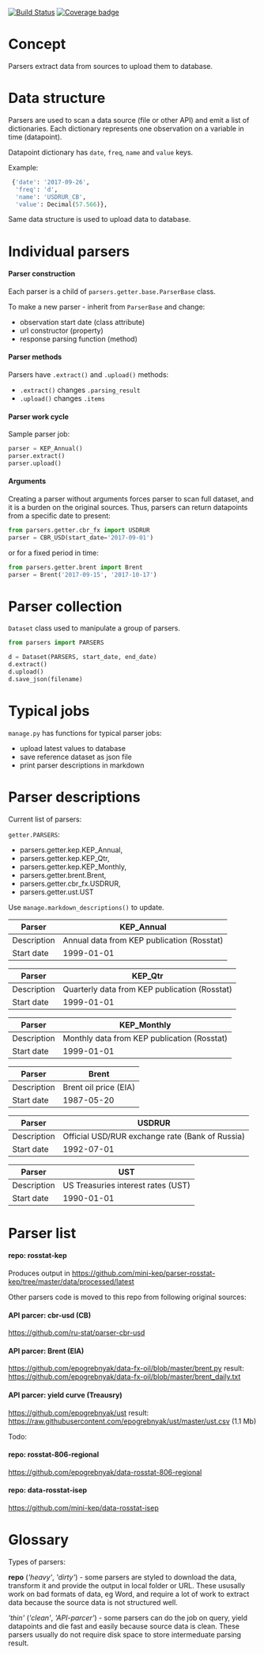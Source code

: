 [![Build Status](https://travis-ci.org/mini-kep/parsers.svg?branch=master)](https://travis-ci.org/mini-kep/parsers)
[![Coverage badge](https://codecov.io/gh/mini-kep/parsers/branch/master/graphs/badge.svg)](https://codecov.io/gh/mini-kep/parsers)

# Concept

Parsers extract data from sources to upload them to database. 

# Data structure

Parsers are used to scan a data source (file or other API) and emit a list of dictionaries.
Each dictionary represents one observation on a variable in time (datapoint).

Datapoint dictionary has `date`, `freq`, `name` and `value` keys. 

Example:

```python 
 {'date': '2017-09-26', 
  'freq': 'd', 
  'name': 'USDRUR_CB', 
  'value': Decimal(57.566)},
```

Same data structure is used to upload data to database.

# Individual parsers

#### Parser construction

Each parser is a child of `parsers.getter.base.ParserBase` class.

To make a new parser - inherit from `ParserBase` and change:
- observation start date (class attribute) 
- url constructor (property)
- response parsing function (method)

#### Parser methods

Parsers have `.extract()` and `.upload()` methods:
  - `.extract()` changes `.parsing_result`
  - `.upload()` changes `.items`

#### Parser work cycle 

Sample parser job:
```python
parser = KEP_Annual()
parser.extract()
parser.upload()
```

#### Arguments

Creating a parser without arguments forces parser to scan full dataset, 
and it is a burden on the original sources. Thus, parsers can return 
datapoints from a specific date to present: 

```python
from parsers.getter.cbr_fx import USDRUR
parser = CBR_USD(start_date='2017-09-01')
```

or for a fixed period in time:

```python
from parsers.getter.brent import Brent
parser = Brent('2017-09-15', '2017-10-17')
```

# Parser collection 

```Dataset``` class used to manipulate a group of parsers.

```python
from parsers import PARSERS

d = Dataset(PARSERS, start_date, end_date) 
d.extract()
d.upload()
d.save_json(filename)
```

# Typical jobs

`manage.py` has functions for typical parser jobs:
   - upload latest values to database 
   - save reference dataset as json file
   - print parser descriptions in markdown 
   
# Parser descriptions

Current list of parsers:

`getter.PARSERS`:

 - parsers.getter.kep.KEP_Annual,
 - parsers.getter.kep.KEP_Qtr,
 - parsers.getter.kep.KEP_Monthly,
 - parsers.getter.brent.Brent,
 - parsers.getter.cbr_fx.USDRUR,
 - parsers.getter.ust.UST

Use ```manage.markdown_descriptions()``` to update. 

| Parser | KEP_Annual |
| ------ | ---------- |
| Description | Annual data from KEP publication (Rosstat) |
| Start date | 1999-01-01 |

| Parser | KEP_Qtr |
| ------ | ------- |
| Description | Quarterly data from KEP publication (Rosstat) |
| Start date | 1999-01-01 |

| Parser | KEP_Monthly |
| ------ | ----------- |
| Description | Monthly data from KEP publication (Rosstat) |
| Start date | 1999-01-01 |

| Parser | Brent |
| ------ | ----- |
| Description | Brent oil price (EIA) |
| Start date | 1987-05-20 |

| Parser | USDRUR |
| ------ | ------ |
| Description | Official USD/RUR exchange rate (Bank of Russia) |
| Start date | 1992-07-01 |

| Parser | UST |
| ------ | --- |
| Description | US Treasuries interest rates (UST) |
| Start date | 1990-01-01 |


Parser list
===========

#### repo: rosstat-kep
Produces output in <https://github.com/mini-kep/parser-rosstat-kep/tree/master/data/processed/latest>

Other parsers code is moved to this repo from following original sources:

#### API parcer: cbr-usd (CB)
<https://github.com/ru-stat/parser-cbr-usd>

#### API parcer: Brent (EIA)
<https://github.com/epogrebnyak/data-fx-oil/blob/master/brent.py>
result: <https://github.com/epogrebnyak/data-fx-oil/blob/master/brent_daily.txt>

#### API parcer: yield curve (Treausry)
<https://github.com/epogrebnyak/ust>
result: <https://raw.githubusercontent.com/epogrebnyak/ust/master/ust.csv> (1.1 Mb)


Todo:

#### repo: rosstat-806-regional
<https://github.com/epogrebnyak/data-rosstat-806-regional>

#### repo: data-rosstat-isep
<https://github.com/mini-kep/data-rosstat-isep>


Glossary
========

Types of parsers:

**repo** (*'heavy'*, *'dirty'*) - some parsers are styled to download the data, transform it and provide the output in local folder or URL. These ususally work on bad formats of data, eg Word, and require a lot of work to extract data because the source data is not structured well. 

*'thin'* (*'clean'*, *'API-parcer'*) - some parsers can do the job on query, yield datapoints and die fast and easily because source data is clean. These parsers usually do not require disk space to store intermeduate parsing result. 
